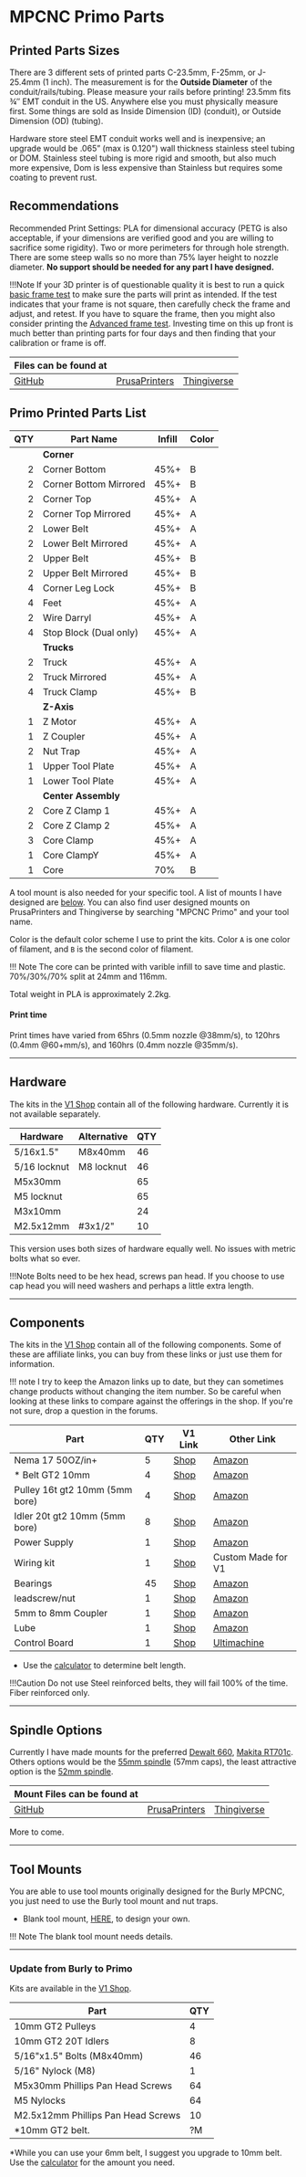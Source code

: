 # MPCNC Primo Parts

## Printed Parts Sizes
There are 3 different sets of printed parts C-23.5mm, F-25mm, or J-25.4mm (1 inch). The measurement is for the **Outside Diameter** of the conduit/rails/tubing. Please measure your rails before printing! 23.5mm fits ¾″ EMT conduit in the US. Anywhere else you must physically measure first. Some things are sold as Inside Dimension (ID) (conduit), or Outside Dimension (OD) (tubing).

Hardware store steel EMT conduit works well and is inexpensive; an upgrade would be .065” (max is 0.120") wall thickness stainless steel tubing or DOM. Stainless steel tubing is more rigid and smooth, but also much more expensive, Dom is less expensive than Stainless but requires some coating to prevent rust.

## Recommendations
Recommended Print Settings: PLA for dimensional accuracy (PETG is also acceptable, if your dimensions are verified good and you are willing to sacrifice some rigidity). Two or more perimeters for through hole strength. There are some steep walls so no more than 75% layer height to nozzle diameter. 
**No support should be needed for any part I have designed.**

!!!Note
     If your 3D printer is of questionable quality it is best to run a quick [basic frame test](https://www.prusaprinters.org/prints/36412-xy-size-and-square-calibration-print) to make sure the parts will print as intended.  If the test indicates that your frame is not square, then carefully check the frame and adjust, and retest.  If you have to square the frame, then you might also consider printing the [Advanced frame test](https://www.prusaprinters.org/prints/38846-zx-and-zy-printer-frame-test). Investing time on this up front is much better than printing parts for four days and then finding that your calibration or frame is off. 

| Files can be found at                                    |                                                                           |                                                         |
|----------------------------------------------------------|---------------------------------------------------------------------------|---------------------------------------------------------|
| [GitHub](https://github.com/V1EngineeringInc/MPCNC_Primo) | [PrusaPrinters](https://www.prusaprinters.org/social/47417-ryan-z/prints) | [Thingiverse](https://www.thingiverse.com/allted/about) |

## Primo Printed Parts List

| QTY | Part Name              | Infill | Color |
|----:|------------------------|--------|-------|
|     | **Corner**             |        |       |
|   2 | Corner Bottom          | 45%+   |   B   |
|   2 | Corner Bottom Mirrored | 45%+   |   B   |
|   2 | Corner Top             | 45%+   |   A   |
|   2 | Corner Top Mirrored    | 45%+   |   A   |
|   2 | Lower Belt             | 45%+   |   A   |
|   2 | Lower Belt Mirrored    | 45%+   |   A   |
|   2 | Upper Belt             | 45%+   |   B   |
|   2 | Upper Belt Mirrored    | 45%+   |   B   |
|   4 | Corner Leg Lock        | 45%+   |   B   |
|   4 | Feet                   | 45%+   |   A   |
|   2 | Wire Darryl            | 45%+   |   A   |
|   4 | Stop Block (Dual only) | 45%+   |   A   |
|     | **Trucks**             |        |       |
|   2 | Truck                  | 45%+   |   A   |
|   2 | Truck Mirrored         | 45%+   |   A   |
|   4 | Truck Clamp            | 45%+   |   B   |
|     | **Z-Axis**             |        |       |
|   1 | Z Motor                | 45%+   |   A   |
|   1 | Z Coupler              | 45%+   |   A   |
|   2 | Nut Trap               | 45%+   |   A   |
|   1 | Upper Tool Plate       | 45%+   |   A   |
|   1 | Lower Tool Plate       | 45%+   |   A   |
|     | **Center Assembly**    |        |       |
|   2 | Core Z Clamp 1         | 45%+   |   A   |
|   2 | Core Z Clamp 2         | 45%+   |   A   |
|   3 | Core Clamp             | 45%+   |   A   |
|   1 | Core ClampY            | 45%+   |   A   |
|   1 | Core                   | 70%    |   B   |

A tool mount is also needed for your specific tool. A list of mounts I have designed are [below](#spindle-options). You can also find user designed mounts on PrusaPrinters and Thingiverse by searching "MPCNC Primo" and your tool name.

Color is the default color scheme I use to print the kits. Color `A` is one color of filament, and
`B` is the second color of filament.

!!! Note
     The core can be printed with varible infill to save time and plastic. 70%/30%/70% split at 24mm and 116mm.

Total weight in PLA is approximately 2.2kg.

#### Print time
Print times have varied from 65hrs (0.5mm nozzle @38mm/s), to 120hrs (0.4mm @60+mm/s), and 160hrs (0.4mm nozzle @35mm/s).
___

## Hardware

The kits in the [V1 Shop](https://shop.v1engineering.com/collections/parts) contain all of the following hardware. Currently it is not available separately.

| Hardware     | Alternative | QTY |
|--------------|-------------|-----|
| 5/16x1.5"    | M8x40mm     | 46  |
| 5/16 locknut | M8 locknut  | 46  |
| M5x30mm      |             | 65  |
| M5 locknut   |             | 65  |
| M3x10mm      |             | 24  |
| M2.5x12mm    | #3x1/2"     | 10  |

This version uses both sizes of hardware equally well. No issues with metric bolts what so ever.

!!!Note
     Bolts need to be hex head, screws pan head. If you choose to use cap head you will need washers and perhaps a little extra length.

___

## Components

The kits in the [V1 Shop](https://shop.v1engineering.com/collections/parts) contain all of the following components.
Some of these are affiliate links, you can buy from these links or just use them for information.

!!! note
    I try to keep the Amazon links up to date, but they can sometimes change products without
    changing the item number. So be careful when looking at these links to compare against
    the offerings in the shop. If you're not sure, drop a question in the forums.

| Part                | QTY | V1 Link                                                                                                                              | Other Link                                                |
|---------------------|-----|--------------------------------------------------------------------------------------------------------------------------------------|-----------------------------------------------------------|
| Nema 17 50OZ/in+    | 5   | [Shop](https://shop.v1engineering.com/collections/parts/products/nema-17-76oz-in-steppers)                                           | [Amazon](https://amzn.to/3hQKILc)                         |
| * Belt GT2 10mm     | 4   | [Shop](https://shop.v1engineering.com/collections/lowrider-parts/products/gt2-10mm-belt)                                             | [Amazon](https://amzn.to/2V5pfo8)                         |
| Pulley 16t gt2 10mm (5mm bore) | 4   | [Shop](https://shop.v1engineering.com/collections/lowrider-parts/products/pulley-16-tooth-gt2-10mm)                                  | [Amazon](https://amzn.to/2VmDWTR)                         |
| Idler 20t gt2 10mm  (5mm bore)| 8   | [Shop](https://shop.v1engineering.com/collections/lowrider-parts/products/20t-idler-gt2-10mm)                                        | [Amazon](https://amzn.to/37TNJWh)                         |
| Power Supply        | 1   | [Shop](https://shop.v1engineering.com/collections/lowrider-parts/products/12v-6a-power-supply)                                       | [Amazon](https://amzn.to/2Cwlp0M)                         |
| Wiring kit          | 1   | [Shop](https://shop.v1engineering.com/collections/lowrider-parts/products/wiring-kit-1)                                              | Custom Made for V1                                        |
| Bearings            | 45  | [Shop](https://shop.v1engineering.com/collections/lowrider-parts/products/bearings-608-2rs)                                          | [Amazon](https://amzn.to/2Cxe7tJ)                         |
| leadscrew/nut       | 1   | [Shop](https://shop.v1engineering.com/collections/lowrider-parts/products/300mm-leadscrew-and-nut)                                   | [Amazon](https://amzn.to/2V7wUSK)                         |
| 5mm to 8mm Coupler  | 1   | [Shop](https://shop.v1engineering.com/collections/lowrider-parts/products/5mm-to-8mm-flex-coupler)                                   | [Amazon](https://amzn.to/2APIifi)                         |
| Lube                | 1   | [Shop](https://shop.v1engineering.com/collections/lowrider-parts/products/super-lube-silicone-lubricating-grease-with-syncolon-ptfe) | [Amazon](https://amzn.to/2BzXbC7)                         |
| Control Board       | 1   | [Shop](https://shop.v1engineering.com/collections/parts)                                                                             | [Ultimachine](https://ultimachine.com/products/rambo-1-4) |

* Use the [calculator](calculator.md) to determine belt length.


!!!Caution
     Do not use Steel reinforced belts, they will fail 100% of the time. Fiber reinforced only.
___

## Spindle Options

Currently I have made mounts for the preferred [Dewalt 660](https://amzn.to/2Z3yaHC), [Makita RT701c](https://amzn.to/2ZA9Lde).
Others options would be the [55mm spindle](https://amzn.to/2BsxX8S) (57mm caps), the least attractive option is the [52mm spindle](https://amzn.to/2BtIFvO).


| Mount Files can be found at                                           |                                                                           |                                                         |
|-----------------------------------------------------------------------|---------------------------------------------------------------------------|---------------------------------------------------------|
| [GitHub](https://github.com/V1EngineeringInc/MPCNC_Primo_Tool_Mounts) | [PrusaPrinters](https://www.prusaprinters.org/social/47417-ryan-z/collections/26592) | [Thingiverse](https://www.thingiverse.com/allted/about) |


More to come.

___

## Tool Mounts

You are able to use tool mounts originally designed for the Burly MPCNC, you just need to use the Burly tool mount and nut traps.

* Blank tool mount, [HERE](https://github.com/V1EngineeringInc/MPCNC_Primo_Tool_Mounts/tree/master/Blank%20Mounts), to design your own.

!!! Note
    The blank tool mount needs details.

___

### Update from Burly to Primo

Kits are available in the [V1 Shop](https://shop.v1engineering.com/products/mpcnc-burly-to-primo-hardware-kit).

| Part                               | QTY |
|------------------------------------|-----|
| 10mm GT2 Pulleys                   | 4   |
| 10mm GT2 20T Idlers                | 8   |
| 5/16"x1.5" Bolts (M8x40mm)         | 46  |
| 5/16" Nylock (M8)                  | 1   |
| M5x30mm Phillips Pan Head Screws   | 64  |
| M5 Nylocks                         | 64  |
| M2.5x12mm Phillips Pan Head Screws | 10  |
| *10mm GT2 belt.                    | ?M  |

*While you can use your 6mm belt, I suggest you upgrade to 10mm belt. Use the [calculator](calculator.md) for the amount you need.


